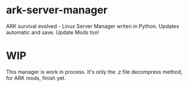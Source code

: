 # ark-server-manager
ARK survival evolved - Linux Server Manager writen in Python. Updates automatic and save. Update Mods too!
# WIP
This manager is work in process.
It's only the .z file decompress method, for ARK mods, finish yet.
